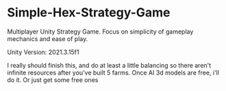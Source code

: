 # Simple-Hex-Strategy-Game
 Multiplayer Unity Strategy Game. Focus on simplicity of gameplay mechanics and ease of play.

Unity Version: 2021.3.15f1

I really should finish this, and do at least a little balancing so there aren't infinite resources after you've built 5 farms. Once AI 3d models are free, i'll do it. Or just get some free ones
